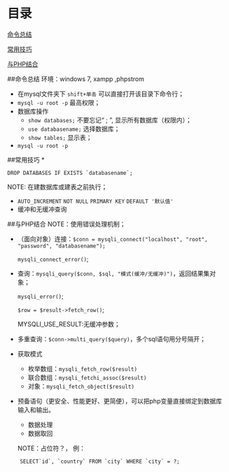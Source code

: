 目录
=====
[命令总结](#命令总结)

[常用技巧](#常用技巧)

[与PHP结合](#与PHP结合)

##命令总结
    环境：windows 7, xampp ,phpstrom
* 在mysql文件夹下 `shift+单击` 可以直接打开该目录下命令行； 
* `mysql -u root -p` 最高权限；
* 数据库操作
  * `show databases;` 不要忘记“ ; ”, 显示所有数据库（权限内）；
  * `use databasename;` 选择数据库；
  * `show tables;` 显示表；
* `mysql -u root -p `


##常用技巧
*   
```MYSQL
DROP DATABASES IF EXISTS `databasename`;
```
  NOTE: 在建数据库或建表之前执行；
*   `AUTO_INCREMENT` `NOT NULL` `PRIMARY KEY` `DEFAULT '默认值'` 
*   缓冲和无缓冲查询

##与PHP结合
        NOTE：使用错误处理机制；
*   （面向对象）连接：`$conn = mysqli_connect("localhost", "root", "password", "databasename");`

       `mysqli_connect_error()`;
*   查询：`mysqli_query($conn, $sql, "模式(缓冲/无缓冲)")`，返回结果集对象；

       `mysqli_error()`;
       
       `$row = $result->fetch_row()`;
       
       MYSQLI_USE_RESULT:无缓冲参数；   
 *   多重查询：`$conn->multi_query($query)`，多个sql语句用分号隔开；      
 *   获取模式
     *   枚举数组：`mysqli_fetch_row($result)`
     *   联合数组：`mysqli_fetchi_assoc($result)`
     *   对象：`mysqli_fetch_object($result)`
 *   预备语句（更安全、性能更好、更简便），可以把php变量直接绑定到数据库输入和输出。
     *  数据处理
     *  数据取回
     
     NOTE：占位符？，
 例：
```MYSQL
    SELECT`id`, `country` FROM `city` WHERE `city` = ?;
 ```
